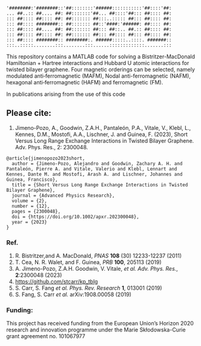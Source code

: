 ```
'########:'########::'##::::::::'######:::::::::::'##::::'##:
... ##..:: ##.... ##: ##:::::::'##... ##::::'##::: ##:::: ##:
::: ##:::: ##:::: ##: ##::::::: ##:::..::::: ##::: ##:::: ##:
::: ##:::: ########:: ##::::::: ##::'####:'######: ##:::: ##:
::: ##:::: ##.... ##: ##::::::: ##::: ##::.. ##.:: ##:::: ##:
::: ##:::: ##:::: ##: ##::::::: ##::: ##:::: ##::: ##:::: ##:
::: ##:::: ########:: ########:. ######:::::..::::. #######::
:::..:::::........:::........:::......:::::::::::::.......:::
```

This repository contains a MATLAB code for solving a Bistritzer-MacDonald Hamiltonian + Hartree interactions and Hubbard U atomic interactions for twisted bilayer graphene.  Four magnetic orderings can be selected, namely modulated anti‐ferromagnetic (MAFM), Nodal anti-ferromagnetic (NAFM), hexagonal anti‐ferromagnetic (HAFM) and ferromagnetic (FM).

In publications arising from the use of this code

## Please cite:
1. Jimeno-Pozo, A., Goodwin, Z.A.H., Pantaleón, P.A., Vitale, V., Klebl, L., Kennes, D.M., Mostofi, A.A., Lischner, J. and Guinea, F. (2023), Short Versus Long Range Exchange Interactions in Twisted Bilayer Graphene. Adv. Phys. Res., 2: 2300048.

```
@article{jimenopozo2023short,
  author = {Jimeno-Pozo, Alejandro and Goodwin, Zachary A. H. and Pantaleón, Pierre A. and Vitale, Valerio and Klebl, Lennart and Kennes, Dante M. and Mostofi, Arash A. and Lischner, Johannes and Guinea, Francisco},
  title = {Short Versus Long Range Exchange Interactions in Twisted Bilayer Graphene},
  journal = {Advanced Physics Research},
  volume = {2},
  number = {12},
  pages = {2300048},
  doi = {https://doi.org/10.1002/apxr.202300048},
  year = {2023}
}
```

### Ref.
1. R. Bistritzer,and A. MacDonald, *PNAS* **108** (30) 12233-12237 (2011)      
2. T. Cea, N. R. Walet, and F. Guinea, *PRB* **100**, 205113 (2019)            
3. A. Jimeno-Pozo, Z.A.H. Goodwin, V. Vitale, *et al.* *Adv. Phys. Res.*, **2**:2300048 (2023)                                                            
4. https://github.com/stcarr/kp_tblg                                     
5. S. Carr, S. Fang *et al.* *Phys. Rev. Research* **1**, 013001 (2019)                      
6. S. Fang, S. Carr *et al.* arXiv:1908.00058 (2019)

### Funding:
This project has received funding from the European Union’s Horizon 2020 research and innovation programme under the Marie Skłodowska-Curie grant agreement no. 101067977
